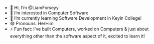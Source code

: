 - 👋 Hi, I’m @LiamForseyy
- 👀 I’m interested in Computer Software 
- 🌱 I’m currently learning Software Development in Keyin College!
- 😄 Pronouns: He/Him
- ⚡ Fun fact: I've built Computers, worked on Computers & just about everything other than the software aspect of it, excited to learn it!

<!---
LiamForseyy/LiamForseyy is a ✨ special ✨ repository because its `README.md` (this file) appears on your GitHub profile.
You can click the Preview link to take a look at your changes.
--->
